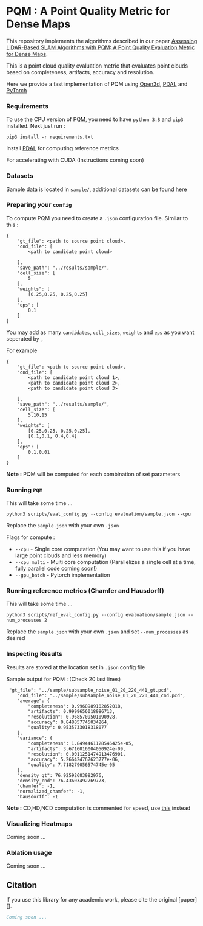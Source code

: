 # PQM : A Point Quality Metric for Dense Maps

This repository implements the algorithms described in our paper [Assessing LiDAR-Based SLAM Algorithms with PQM: A Point Quality Evaluation Metric for Dense Maps]().

This is a point cloud quality evaluation metric that evaluates point clouds based on completeness, artifacts, accuracy and resolution.

Here we provide a fast implementation of PQM using [Open3d](http://www.open3d.org/), [PDAL](https://pdal.io/en/latest/download.html) and [PyTorch](https://pytorch.org/)

### Requirements

To use the CPU version of PQM, you need to have `python 3.8` and `pip3` installed. Next just run :

```
pip3 install -r requirements.txt
```
Install [PDAL](https://pdal.io/en/latest/download.html) for computing reference metrics 

For accelerating with CUDA (Instructions coming soon)

### Datasets

Sample data is located in `sample/`, additional datasets can be found [here](https://buffalo.box.com/s/h3a7lb7tlb82t63e7b15vgtz7p7tdemc)

### Preparing your `config` 

To compute PQM you need to create a `.json` configuration file. Similar to this :

```
{
    "gt_file": <path to source point cloud>,
    "cnd_file": [
        <path to candidate point cloud>
        
    ],
    "save_path": "../results/sample/",
    "cell_size": [
        5
    ],
    "weights": [ 
        [0.25,0.25, 0.25,0.25]
    ],
    "eps": [
        0.1
    ]
}
```

You may add as many `candidates`, `cell_sizes`, `weights` and `eps` as you want seperated by `,`

For example

```
{
    "gt_file": <path to source point cloud>,
    "cnd_file": [
        <path to candidate point cloud 1>,
        <path to candidate point cloud 2>,
        <path to candidate point cloud 3>
        
    ],
    "save_path": "../results/sample/",
    "cell_size": [
        5,10,15
    ],
    "weights": [ 
        [0.25,0.25, 0.25,0.25],
        [0.1,0.1, 0.4,0.4]
    ],
    "eps": [
        0.1,0.01
    ]
}
```


**Note :** PQM will be computed for each combination of set parameters

### Running `PQM`

This will take some time ...

```
python3 scripts/eval_config.py --config evaluation/sample.json --cpu
```

Replace the `sample.json` with your own `.json`

Flags for compute :
- `--cpu` - Single core computation (You may want to use this if you have large point clouds and less memory)
- `--cpu_multi` - Multi core computation (Parallelizes a single cell at a time, fully parallel code coming soon!)
- `--gpu_batch` - Pytorch implementation



### Running reference metrics (Chamfer and Hausdorff)

This will take some time ...

```
python3 scripts/ref_eval_config.py --config evaluation/sample.json --num_processes 2
```
Replace the `sample.json` with your own `.json` and set `--num_processes` as desired


### Inspecting Results

Results are stored at the location set in `.json` config file

Sample output for PQM : (Check 20 last lines)
```
 "gt_file": "../sample/subsample_noise_01_20_220_441_gt.pcd",
    "cnd_file": "../sample/subsample_noise_01_20_220_441_cnd.pcd",
    "average": {
        "completeness": 0.9968989102852018,
        "artifacts": 0.9999656018986713,
        "resolution": 0.9685709501090928,
        "accuracy": 0.848857745034264,
        "quality": 0.9535733018318077
    },
    "variance": {
        "completeness": 1.8494461128546425e-05,
        "artifacts": 3.6716016004050924e-09,
        "resolution": 0.0011251474913476901,
        "accuracy": 5.266424767623777e-06,
        "quality": 7.718279056574745e-05
    },
    "density_gt": 76.92592683982976,
    "density_cnd": 76.43603492769773,
    "chamfer": -1,
    "normalized_chamfer": -1,
    "hausdorff": -1
```

**Note :** CD,HD,NCD computation is commented for speed, use [this](#running-reference-metrics-chamfer-and-hausdorff) instead

### Visualizing Heatmaps

Coming soon ...

### Ablation usage

Coming soon ...



## Citation

If you use this library for any academic work, please cite the original [paper][].

```bibtex
Coming soon ...
```

